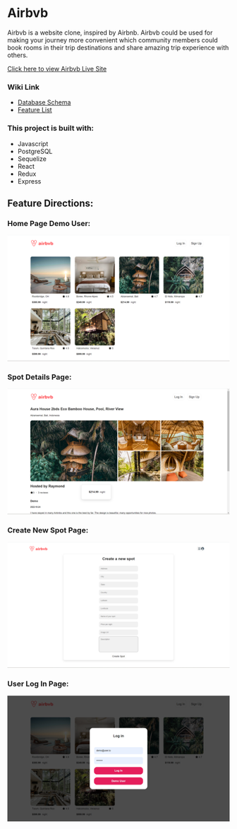 # Airbvb

Airbvb is a website clone, inspired by Airbnb. Airbvb could be used for making your journey more convenient which community members could book rooms in their trip destinations and share amazing trip experience with others.

[Click here to view Airbvb Live Site](https://airbvb.herokuapp.com/)

### Wiki Link
* [Database Schema](https://github.com/iffy713/Airbvb/wiki/Database-Schema)
* [Feature List](https://github.com/iffy713/Airbvb/wiki/Feature-List)

### This project is built with:
* Javascript
* PostgreSQL
* Sequelize
* React
* Redux
* Express

## Feature Directions:
### Home Page Demo User:
![home page](./images/homepage.png)
### Spot Details Page:
![spot details](./images/spotdetails.png)
### Create New Spot Page:
![create new spot](./images/createnewspot.png)
### User Log In Page:
![user login](./images/userlogin.png)
